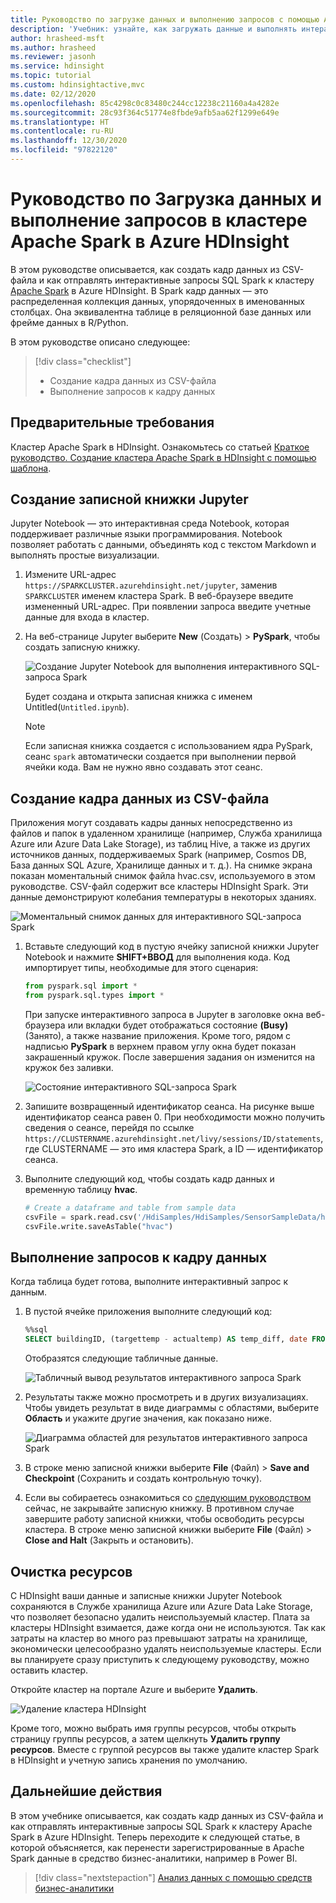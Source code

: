 ```yaml
---
title: Руководство по загрузке данных и выполнению запросов с помощью Apache Spark в Azure HDInsight
description: 'Учебник: узнайте, как загружать данные и выполнять интерактивные запросы в кластерах Spark в Azure HDInsight.'
author: hrasheed-msft
ms.author: hrasheed
ms.reviewer: jasonh
ms.service: hdinsight
ms.topic: tutorial
ms.custom: hdinsightactive,mvc
ms.date: 02/12/2020
ms.openlocfilehash: 85c4298c0c83480c244cc12238c21160a4a4282e
ms.sourcegitcommit: 28c93f364c51774e8fbde9afb5aa62f1299e649e
ms.translationtype: HT
ms.contentlocale: ru-RU
ms.lasthandoff: 12/30/2020
ms.locfileid: "97822120"
---
```

# <a name="tutorial-load-data-and-run-queries-on-an-apache-spark-cluster-in-azure-hdinsight"></a>Руководство по Загрузка данных и выполнение запросов в кластере Apache Spark в Azure HDInsight

В этом руководстве описывается, как создать кадр данных из CSV-файла и как отправлять интерактивные запросы SQL Spark к кластеру [Apache Spark](https://spark.apache.org/) в Azure HDInsight. В Spark кадр данных — это распределенная коллекция данных, упорядоченных в именованных столбцах. Она эквивалентна таблице в реляционной базе данных или фрейме данных в R/Python.

В этом руководстве описано следующее:
> [!div class="checklist"]
> * Создание кадра данных из CSV-файла
> * Выполнение запросов к кадру данных

## <a name="prerequisites"></a>Предварительные требования

Кластер Apache Spark в HDInsight. Ознакомьтесь со статьей [Краткое руководство. Создание кластера Apache Spark в HDInsight с помощью шаблона](./apache-spark-jupyter-spark-sql-use-portal.md).

## <a name="create-a-jupyter-notebook"></a>Создание записной книжки Jupyter

Jupyter Notebook — это интерактивная среда Notebook, которая поддерживает различные языки программирования. Notebook позволяет работать с данными, объединять код с текстом Markdown и выполнять простые визуализации.

1. Измените URL-адрес `https://SPARKCLUSTER.azurehdinsight.net/jupyter`, заменив `SPARKCLUSTER` именем кластера Spark. В веб-браузере введите измененный URL-адрес. При появлении запроса введите учетные данные для входа в кластер.

2. На веб-странице Jupyter выберите **New** (Создать)  > **PySpark**, чтобы создать записную книжку.

   ![Создание Jupyter Notebook для выполнения интерактивного SQL-запроса Spark](./media/apache-spark-load-data-run-query/hdinsight-spark-create-jupyter-interactive-spark-sql-query.png "Создание Jupyter Notebook для выполнения интерактивного SQL-запроса Spark")

   Будет создана и открыта записная книжка с именем Untitled(`Untitled.ipynb`).

    > [!NOTE]  
    > Если записная книжка создается с использованием ядра PySpark, сеанс `spark` автоматически создается при выполнении первой ячейки кода. Вам не нужно явно создавать этот сеанс.

## <a name="create-a-dataframe-from-a-csv-file"></a>Создание кадра данных из CSV-файла

Приложения могут создавать кадры данных непосредственно из файлов и папок в удаленном хранилище (например, Служба хранилища Azure или Azure Data Lake Storage), из таблиц Hive, а также из других источников данных, поддерживаемых Spark (например, Cosmos DB, База данных SQL Azure, Хранилище данных и т. д.). На снимке экрана показан моментальный снимок файла hvac.csv, используемого в этом руководстве. CSV-файл содержит все кластеры HDInsight Spark. Эти данные демонстрируют колебания температуры в некоторых зданиях.

![Моментальный снимок данных для интерактивного SQL-запроса Spark](./media/apache-spark-load-data-run-query/hdinsight-spark-sample-data-interactive-spark-sql-query.png "Моментальный снимок данных для интерактивного SQL-запроса Spark")

1. Вставьте следующий код в пустую ячейку записной книжки Jupyter Notebook и нажмите **SHIFT+ВВОД** для выполнения кода. Код импортирует типы, необходимые для этого сценария:

    ```python
    from pyspark.sql import *
    from pyspark.sql.types import *
    ```

    При запуске интерактивного запроса в Jupyter в заголовке окна веб-браузера или вкладки будет отображаться состояние **(Busy)** (Занято), а также название приложения. Кроме того, рядом с надписью **PySpark** в верхнем правом углу окна будет показан закрашенный кружок. После завершения задания он изменится на кружок без заливки.

    ![Состояние интерактивного SQL-запроса Spark](./media/apache-spark-load-data-run-query/hdinsight-spark-interactive-spark-query-status.png "Состояние интерактивного SQL-запроса Spark")

1. Запишите возвращенный идентификатор сеанса. На рисунке выше идентификатор сеанса равен 0. При необходимости можно получить сведения о сеансе, перейдя по ссылке `https://CLUSTERNAME.azurehdinsight.net/livy/sessions/ID/statements`, где CLUSTERNAME — это имя кластера Spark, а ID — идентификатор сеанса.

1. Выполните следующий код, чтобы создать кадр данных и временную таблицу **hvac**.

    ```python
    # Create a dataframe and table from sample data
    csvFile = spark.read.csv('/HdiSamples/HdiSamples/SensorSampleData/hvac/HVAC.csv', header=True, inferSchema=True)
    csvFile.write.saveAsTable("hvac")
    ```

## <a name="run-queries-on-the-dataframe"></a>Выполнение запросов к кадру данных

Когда таблица будет готова, выполните интерактивный запрос к данным.

1. В пустой ячейке приложения выполните следующий код:

    ```sql
    %%sql
    SELECT buildingID, (targettemp - actualtemp) AS temp_diff, date FROM hvac WHERE date = \"6/1/13\"
    ```

   Отобразятся следующие табличные данные.

     ![Табличный вывод результатов интерактивного запроса Spark](./media/apache-spark-load-data-run-query/hdinsight-interactive-spark-query-result.png "Табличный вывод результатов интерактивного запроса Spark")

2. Результаты также можно просмотреть и в других визуализациях. Чтобы увидеть результат в виде диаграммы с областями, выберите **Область** и укажите другие значения, как показано ниже.

    ![Диаграмма областей для результатов интерактивного запроса Spark](./media/apache-spark-load-data-run-query/hdinsight-interactive-spark-query-result-area-chart.png "Диаграмма областей для результатов интерактивного запроса Spark")

3. В строке меню записной книжки выберите **File** (Файл)  > **Save and Checkpoint** (Сохранить и создать контрольную точку).

4. Если вы собираетесь ознакомиться со [следующим руководством](apache-spark-use-bi-tools.md) сейчас, не закрывайте записную книжку. В противном случае завершите работу записной книжки, чтобы освободить ресурсы кластера. В строке меню записной книжки выберите **File** (Файл)  >  **Close and Halt** (Закрыть и остановить).

## <a name="clean-up-resources"></a>Очистка ресурсов

С HDInsight ваши данные и записные книжки Jupyter Notebook сохраняются в Службе хранилища Azure или Azure Data Lake Storage, что позволяет безопасно удалить неиспользуемый кластер. Плата за кластеры HDInsight взимается, даже когда они не используются. Так как затраты на кластер во много раз превышают затраты на хранилище, экономически целесообразно удалять неиспользуемые кластеры. Если вы планируете сразу приступить к следующему руководству, можно оставить кластер.

Откройте кластер на портале Azure и выберите **Удалить**.

![Удаление кластера HDInsight](./media/apache-spark-load-data-run-query/hdinsight-azure-portal-delete-cluster.png "Удаление кластера HDInsight")

Кроме того, можно выбрать имя группы ресурсов, чтобы открыть страницу группы ресурсов, а затем щелкнуть **Удалить группу ресурсов**. Вместе с группой ресурсов вы также удалите кластер Spark в HDInsight и учетную запись хранения по умолчанию.

## <a name="next-steps"></a>Дальнейшие действия

В этом учебнике описывается, как создать кадр данных из CSV-файла и как отправлять интерактивные запросы SQL Spark к кластеру Apache Spark в Azure HDInsight. Теперь переходите к следующей статье, в которой объясняется, как перенести зарегистрированные в Apache Spark данные в средство бизнес-аналитики, например в Power BI.

> [!div class="nextstepaction"]
> [Анализ данных с помощью средств бизнес-аналитики](apache-spark-use-bi-tools.md)

